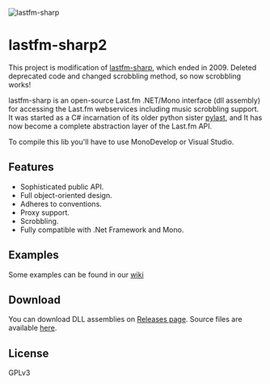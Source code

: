 ![lastfm-sharp](http://i36.tinypic.com/33kbq6p.png) 

lastfm-sharp2
=============
This project is modification of [lastfm-sharp](https://code.google.com/p/lastfm-sharp/), which ended in 2009. Deleted deprecated code and changed scrobbling method, so now scrobbling works!

lastfm-sharp is an open-source Last.fm .NET/Mono interface (dll assembly) for accessing the Last.fm
webservices including music scrobbling support. It was started as a C# incarnation of its older python sister [pylast](http://pylast.googlecode.com/), and It has now become a complete abstraction layer of the Last.fm API. 

To compile this lib you'll have to use MonoDevelop or Visual Studio.

Features
----
 - Sophisticated public API.
 - Full object-oriented design.
 - Adheres to conventions.
 - Proxy support.
 - Scrobbling.
 - Fully compatible with .Net Framework and Mono. 

Examples
----
Some examples can be found in our [wiki](https://github.com/Pmmlabs/lastfm-sharp2/wiki/Examples)

Download
----
You can download DLL assemblies on [Releases page](https://github.com/Pmmlabs/lastfm-sharp2/releases).
Source files are available [here](https://github.com/Pmmlabs/lastfm-sharp2/archive/master.zip).

License
----

GPLv3